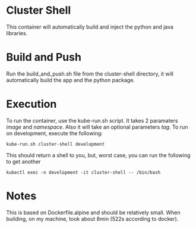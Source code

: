 # Cluster Shell

This container will automatically build and inject the python and java libraries.

# Build and Push

Run the build_and_push.sh file from the cluster-shell directory, it will automatically build the app and the python package.

# Execution

To run the container, use the kube-run.sh script. It takes 2 paramaters _image_ and _namespace_. Also it will take an optional parameters _tag_. To run on development, execute the following:

    kube-run.sh cluster-shell development

This should return a shell to you, but, worst case, you can run the following to get another

    kubectl exec -n development -it cluster-shell -- /bin/bash

# Notes

This is based on Dockerfile.alpine and should be relatively small. When building, on my machine, took about 8min (522s according to docker).
